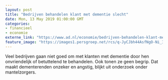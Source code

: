 ```yaml
---
layout: post
title: "Bedrijven behandelen klant met dementie slecht"
date: Mon, 13 May 2019 01:00:00 GMT
categories: 
- financieel 
- economie 
externe_link: "https://www.ad.nl/economie/bedrijven-behandelen-klant-met-dementie-slecht~a66385f1/"
feature_image: "https://images1.persgroep.net/rcs/q-JyCJbh44AsfNgO-Ni_I9w0QcE/diocontent/132565724/_fitwidth/400/?appId=21791a8992982cd8da851550a453bd7f&quality=0.7"
---
```


Veel bedrijven gaan niet goed om met klanten met dementie door hen onvriendelijk of betuttelend te behandelen. Ook tonen ze geen begrip. Dat maakt dementerenden onzeker en angstig, blijkt uit onderzoek onder mantelzorgers.
